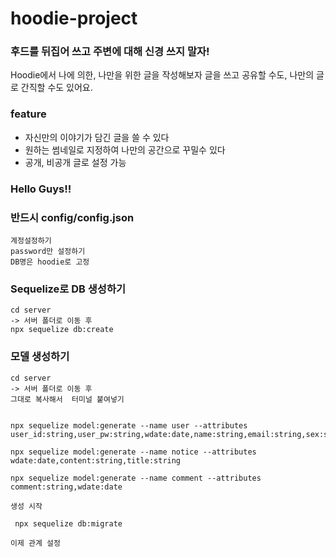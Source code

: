 # hoodie-project

### 후드를 뒤집어 쓰고 주변에 대해 신경 쓰지 말자!

Hoodie에서 나에 의한, 나만을 위한 글을 작성해보자
글을 쓰고 공유할 수도, 나만의 글로 간직할 수도 있어요.

### feature
- 자신만의 이야기가 담긴 글을 쓸 수 있다
- 원하는 썸네일로 지정하여 나만의 공간으로 꾸밀수 있다
- 공개, 비공개 글로 설정 가능


### Hello Guys!!

### 반드시 config/config.json
    계정설정하기
    password만 설정하기
    DB명은 hoodie로 고정

### Sequelize로 DB 생성하기
    cd server
    -> 서버 폴더로 이동 후 
    npx sequelize db:create

### 모델 생성하기
    cd server
    -> 서버 폴더로 이동 후
    그대로 복사해서  터미널 붙여넣기


    npx sequelize model:generate --name user --attributes user_id:string,user_pw:string,wdate:date,name:string,email:string,sex:string,birth:string,role:integer

    npx sequelize model:generate --name notice --attributes wdate:date,content:string,title:string

    npx sequelize model:generate --name comment --attributes comment:string,wdate:date

    생성 시작

     npx sequelize db:migrate

    이제 관계 설정 

    